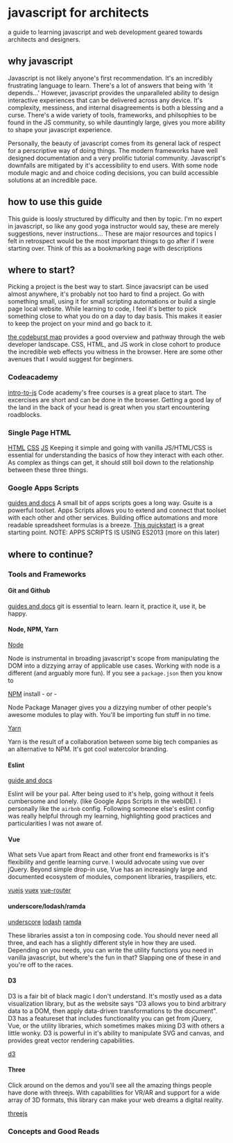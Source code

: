 # javascript for architects
a guide to learning javascript and web development geared towards architects and designers.

## why javascript
Javascript is not likely anyone's first recommendation. It's an incredibly frustrating language to learn. There's a lot of answers that being with 'it depends...' However, javascript provides the unparalleled ability to design interactive experiences that can be delivered across any device. It's complexity, messiness, and internal disagreements is both a blessing and a curse. There's a wide variety of tools, frameworks, and philsophies to be found in the JS community, so while dauntingly large, gives you more ability to shape your javascript experience.

Personally, the beauty of javascript comes from its general lack of respect for a perscriptive way of doing things. The modern frameworks have well designed documentation and a very prolific tutorial community. Javascript's downfalls are mitigated by it's accessibility to end users. With some node module magic and and choice coding decisions, you can build accessible solutions at an incredible pace.

## how to use this guide

This guide is loosly structured by difficulty and then by topic. I'm no expert in javascript, so like any good yoga instructor would say, these are merely suggestions, never instructions... These are major resources and topics I felt in retrospect would be the most important things to go after if I were starting over. Think of this as a bookmarking page with descriptions

## where to start?

Picking a project is the best way to start. Since javacsript can be used almost anywhere, it's probably not too hard to find a project. Go with something small, using it for small scripting automations or build a single page local website. While learning to code, I feel it's better to pick something close to what you do on a day to day basis. This makes it easier to keep the project on your mind and go back to it.

[the codeburst map](https://codeburst.io/the-2018-web-developer-roadmap-826b1b806e8d) provides a good overview and pathway through the web developer landscape. CSS, HTML, and JS work in close cohort to produce the incredible web effects you witness in the browser. Here are some other avenues that I would suggest for beginners.

### Codeacademy

[intro-to-js](https://www.codecademy.com/learn/introduction-to-javascript)
Code academy's free courses is a great place to start. The excercises are short and can be done in the browser. Getting a good lay of the land in the back of your head is great when you start encountering roadblocks.

### Single Page HTML

[HTML](https://www.w3schools.com/htmL/)
[CSS](https://www.w3schools.com/css/default.asp)
[JS](http://javascript.info/)
Keeping it simple and going with vanilla JS/HTML/CSS is essential for understanding the basics of how they interact with each other. As complex as things can get, it should still boil down to the relationship between these three things.

### Google Apps Scripts

[guides and docs](https://developers.google.com/apps-script/overview)
A small bit of apps scripts goes a long way. Gsuite is a powerful toolset. Apps Scripts allows you to extend and connect that toolset with each other and other services. Building office automations and more readable spreadsheet formulas is a breeze. [This quickstart](https://developers.google.com/apps-script/quickstart/custom-functions) is a great starting point.
NOTE: APPS SCRIPTS IS USING ES2013 (more on this later)

## where to continue?

### Tools and Frameworks

#### Git and Github

[guides and docs](https://guides.github.com/)
git is essential to learn. learn it, practice it, use it, be happy.

#### Node, NPM, Yarn

[Node](https://nodejs.org/en/)

Node is instrumental in broading javascript's scope from manipulating the DOM into a dizzying array of applicable use cases. Working with node is a different (and arguably more fun). If you see a `package.json` then you know to 

[NPM](https://www.npmjs.com/) install - or -

Node Package Manager gives you a dizzying number of other people's awesome modules to play with. You'll be importing fun stuff in no time.

[Yarn](https://yarnpkg.com/en/)

Yarn is the result of a collaboration between some big tech companies as an alternative to NPM. It's got cool watercolor branding.

#### Eslint

[guide and docs](https://eslint.org/docs/user-guide/getting-started)

Eslint will be your pal. After being used to it's help, going without it feels cumbersome and lonely. (like Google Apps Scripts in the webIDE). I personally like the `airbnb` config. Following someone else's eslint config was really helpful through my learning, highlighting good practices and particularities I was not aware of.

#### Vue

What sets Vue apart from React and other front end frameworks is it's flexibility and gentle learning curve. I would advocate using vue over jQuery. Beyond simple drop-in use, Vue has an increasingly large and documented ecosystem of modules, component libraries, traspiliers, etc.

[vuejs](https://vuejs.org/)
[vuex](https://vuex.vuejs.org/)
[vue-router](https://router.vuejs.org/)

#### underscore/lodash/ramda

[underscore](https://underscorejs.org/)
[lodash](https://lodash.com/)
[ramda](https://ramdajs.com/)

These libraries assist a ton in composing code. You should never need all three, and each has a slightly different style in how they are used. Depending on you needs, you can write the utility functions you need in vanilla javascript, but where's the fun in that? Slapping one of these in and you're off to the races.

#### D3

D3 is a fair bit of black magic I don't understand. It's mostly used as a data visualization library, but as the website says "D3 allows you to bind arbitrary data to a DOM, then apply data-driven transformations to the document". D3 has a featureset that includes functionality you can get from jQuery, Vue, or the utility libraries, which sometimes makes mixing D3 with others a little wonky. D3 is powerful in it's ability to manipulate SVG and canvas, and provides great vector rendering capabilities.

[d3](https://d3js.org/)

#### Three

Click around on the demos and you'll see all the amazing things people have done with threejs. With capabilities for VR/AR and support for a wide array of 3D formats, this library can make your web dreams a digital reality.

[threejs](https://threejs.org/)

### Concepts and Good Reads



